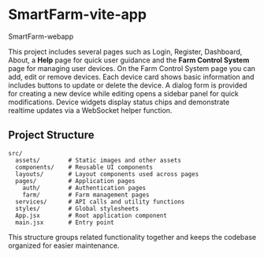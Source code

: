 # SmartFarm-vite-app
SmartFarm-webapp

This project includes several pages such as Login, Register, Dashboard, About,
a **Help** page for quick user guidance and the **Farm Control System** page for
managing user devices. On the Farm Control System page you can add, edit or
remove devices. Each device card shows basic information and includes buttons to
update or delete the device. A dialog form is provided for creating a new
device while editing opens a sidebar panel for quick modifications. Device
widgets display status chips and demonstrate realtime updates via a WebSocket
helper function.

## Project Structure

```
src/
  assets/        # Static images and other assets
  components/    # Reusable UI components
  layouts/       # Layout components used across pages
  pages/         # Application pages
    auth/        # Authentication pages
    farm/        # Farm management pages
  services/      # API calls and utility functions
  styles/        # Global stylesheets
  App.jsx        # Root application component
  main.jsx       # Entry point
```

This structure groups related functionality together and keeps the codebase organized for easier maintenance.
